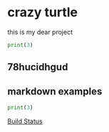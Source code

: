 # crazy turtle
this is my dear project


```python
print(3)

```
## 78hucidhgud
## markdown examples
```python
print(3)

```

[Build Status](https://github.com/telegramdesktop/tdesktop/actions)
